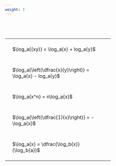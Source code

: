 ```yaml
---
weight: 3
---
```


#  
<br>
<style type="text/css">
#T_b4665 th.col_heading {
  text-align: left;
  font-size: 1em;
}
#T_b4665 td {
  text-align: left;
  font-size: 1em;
  padding: 1.5em;
}
#T_b4665_row0_col0, #T_b4665_row1_col0, #T_b4665_row2_col0, #T_b4665_row3_col0, #T_b4665_row4_col0 {
  width: 300px;
  white-space: pre-wrap;
}
</style>
<table id="T_b4665">
  <thead>
  </thead>
  <tbody>
    <tr>
      <td id="T_b4665_row0_col0" class="data row0 col0" >$\log_a{(xy)} = \log_a{x} + log_a{y}$</td>
    </tr>
    <tr>
      <td id="T_b4665_row1_col0" class="data row1 col0" >$\log_a{\left(\dfrac{x}{y}\right)} = \log_a{x} - log_a{y}$</td>
    </tr>
    <tr>
      <td id="T_b4665_row2_col0" class="data row2 col0" >$\log_a{x^n} = n\log_a{x}$</td>
    </tr>
    <tr>
      <td id="T_b4665_row3_col0" class="data row3 col0" >$\log_a{\left(\dfrac{1}{x}\right)} = -\log_a{x}$</td>
    </tr>
    <tr>
      <td id="T_b4665_row4_col0" class="data row4 col0" >$\log_a{x} = \dfrac{\log_b{x}}{\log_b{a}}$</td>
    </tr>
  </tbody>
</table>
